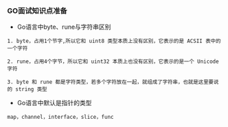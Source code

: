 ### GO面试知识点准备

* Go语言中byte、rune与字符串区别
```
1. byte，占用1个节字,所以它和 uint8 类型本质上没有区别，它表示的是 ACSII 表中的一个字符

2. rune，占用4个字节，所以它和 uint32 本质上也没有区别，它表示的是一个 Unicode字符

3. byte 和 rune 都是字符类型，若多个字符放在一起，就组成了字符串，也就是这里要说的 string 类型
```
* Go语言中默认是指针的类型
```
map，channel，interface，slice，func
```
